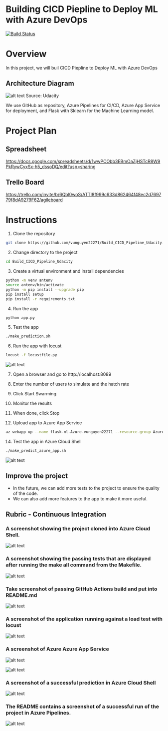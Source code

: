 # Building CICD Piepline to Deploy ML with Azure DevOps
[![Build Status](https://dev.azure.com/loxvuonfire01/microk8s/_apis/build/status%2FCI?branchName=master)](https://dev.azure.com/loxvuonfire01/microk8s/_build/latest?definitionId=17&branchName=master)

# Overview
In this project, we will buil CICD Piepline to Deploy ML with Azure DevOps

## Architecture Diagram
![alt text](./images/image-8.png)
Source: Udacity

We use GitHub as repository, Azure Pipelines for CI/CD, Azure App Service for deployment, and Flask with Sklearn for the Machine Learning model.

# Project Plan
## Spreadsheet
https://docs.google.com/spreadsheets/d/1wwPCObb3EBmOaZjHSTcR8W9PkRywCyxSx-h5_dssoDQ/edit?usp=sharing

## Trello Board
https://trello.com/invite/b/6Qbl0woS/ATTI8f999c633d862464f48ec2d769779f8dA9279F62/agileboard

# Instructions
1. Clone the repository
```bash
git clone https://github.com/vunguyen22271/Build_CICD_Pipeline_Udacity.git
```

2. Change directory to the project
```bash
cd Build_CICD_Pipeline_Udacity
```

3. Create a virtual environment and install dependencies
```bash
python -m venv antenv
source antenv/bin/activate
python -m pip install --upgrade pip
pip install setup
pip install -r requirements.txt
```

4. Run the app
```bash
python app.py
```

5. Test the app
```bash
./make_prediction.sh
```

6. Run the app with locust
```bash
locust -f locustfile.py
```
![alt text](./images/image-7.png)

7. Open a browser and go to http://localhost:8089
8. Enter the number of users to simulate and the hatch rate
9. Click Start Swarming
10. Monitor the results
11. When done, click Stop

13. Upload app to Azure App Service
```bash
az webapp up --name flask-ml-Azure-vunguyen22271 --resource-group Azuredevops --sku B1 --logs --runtime "PYTHON|3.8"
```

14. Test the app in Azure Cloud Shell
```bash
./make_predict_azure_app.sh
```
![alt text](./images/image-3.png)

## Improve the project
- In the future, we can add more tests to the project to ensure the quality of the code.
- We can also add more features to the app to make it more useful.

## Rubric - Continuous Integration

### A screenshot showing the project cloned into Azure Cloud Shell.
![alt text](./images/image.png)

### A screenshot showing the passing tests that are displayed after running the make all command from the Makefile.
![alt text](./images/image-1.png)

### Take screenshot of passing GitHub Actions build and put into README.md
![alt text](./images/image-2.png)

### A screenshot of the application running against a load test with locust
![alt text](./images/image-7.png)

### A screenshot of Azure Azure App Service
![alt text](./images/image-4.png)

![alt text](./images/image-6.png)

### A screenshot of a successful prediction in Azure Cloud Shell
![alt text](./images/image-3.png)

### The README contains a screenshot of a successful run of the project in Azure Pipelines.
![alt text](./images/image-5.png)
